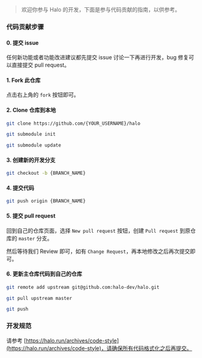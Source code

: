 > 欢迎你参与 Halo 的开发，下面是参与代码贡献的指南，以供参考。

### 代码贡献步骤

#### 0. 提交 issue

任何新功能或者功能改进建议都先提交 issue 讨论一下再进行开发，bug 修复可以直接提交 pull request。

#### 1. Fork 此仓库

点击右上角的 `fork` 按钮即可。

#### 2. Clone 仓库到本地

```bash
git clone https://github.com/{YOUR_USERNAME}/halo

git submodule init

git submodule update
```

#### 3. 创建新的开发分支

```bash
git checkout -b {BRANCH_NAME}
```

#### 4. 提交代码

```bash
git push origin {BRANCH_NAME}
```

#### 5. 提交 pull request

回到自己的仓库页面，选择 `New pull request` 按钮，创建 `Pull request` 到原仓库的 `master` 分支。

然后等待我们 Review 即可，如有 `Change Request`，再本地修改之后再次提交即可。

#### 6. 更新主仓库代码到自己的仓库

```bash
git remote add upstream git@github.com:halo-dev/halo.git

git pull upstream master

git push
```

### 开发规范

请参考 [https://halo.run/archives/code-style](https://halo.run/archives/code-style)，请确保所有代码格式化之后再提交。
